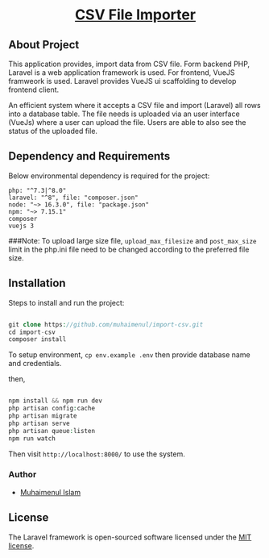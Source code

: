 <h1 align="center"><a href="https://github.com/muhaimenul/import-csv.git" target="_blank">CSV File Importer</a></p>

## About Project

This application provides, import data from CSV file. Form backend PHP, Laravel is a web application framework is used. For frontend, VueJS framweork is used. Laravel provides VueJS ui scaffolding to develop frontend client.

An efficient system where it accepts a CSV file and import (Laravel) all rows into a database table. The file needs is uploaded via an user interface (VueJs) where a user can upload the file. Users are able to also see the status of the uploaded file.

## Dependency and Requirements

Below environmental dependency is required for the project:

```
php: "^7.3|^8.0"
laravel: "^8", file: "composer.json"
node: "~> 16.3.0", file: "package.json"
npm: "~> 7.15.1"
composer
vuejs 3
```

###Note: To upload large size file, `upload_max_filesize` and `post_max_size` limit in the php.ini file need to be changed according to the preferred file size.


## Installation

Steps to install and run the project:

```php 

git clone https://github.com/muhaimenul/import-csv.git
cd import-csv
composer install

```

To setup environment, `cp env.example .env` then provide database name and credentials.

then, 

```php 

npm install && npm run dev
php artisan config:cache
php artisan migrate
php artisan serve
php artisan queue:listen
npm run watch

```


Then visit `http://localhost:8000/` to use the system.

### Author

-   [Muhaimenul Islam](https://github.com/muhaimenul)

## License

The Laravel framework is open-sourced software licensed under the [MIT license](https://opensource.org/licenses/MIT).
